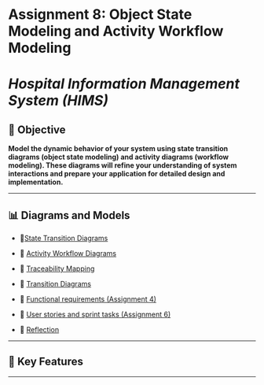 # Assignment 8: Object State Modeling and Activity Workflow Modeling


# _Hospital Information Management System (HIMS)_  

## 📌 Objective
**Model the dynamic behavior of your system using state transition diagrams (object state
 modeling) and activity diagrams (workflow modeling). These diagrams will refine your
 understanding of system interactions and prepare your application for detailed design and
 implementation.**

---

## 📊 Diagrams and Models
- 🔹[State Transition Diagrams](./StateTransitionDiagrams.md)

- 🔹 [Activity Workflow Diagrams](./ActivityWorkflowModeling.md)

- 🔹 [Traceability Mapping](./Traceability.md)

- 🔹 [Transition Diagrams](https://github.com/NkosiMbele2/Hospital-Information-Management-System/blob/d688ceb2c1496c92ba402f248b7da6566ff60cdc/Assignment8/TransitionDiagrams.png)

- 🔹 [Functional requirements (Assignment 4)](https://github.com/NkosiMbele2/Hospital-Information-Management-System/blob/d688ceb2c1496c92ba402f248b7da6566ff60cdc/System_Requirements_Document.md)

- 🔹 [User stories and sprint tasks (Assignment 6)](https://github.com/NkosiMbele2/Hospital-Information-Management-System/blob/1d51518fb7be325a2c0974d3ede59e5581f2236a/Assignment6/User_Story_Creation.md)

- 🔹 [Reflection](./Reflection.md)
---

## 🚀 Key Features  


---




